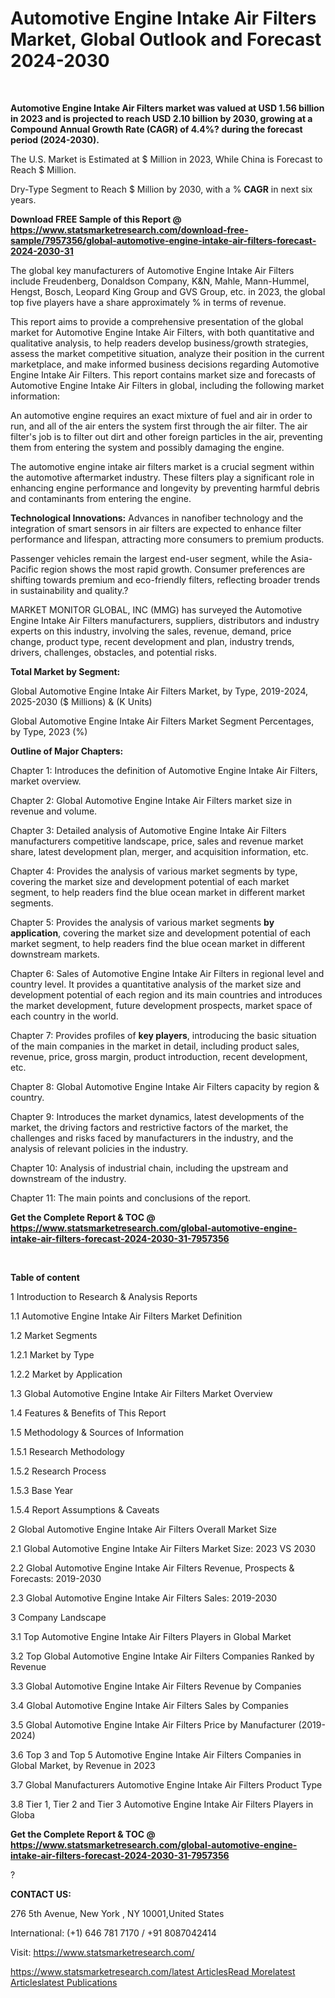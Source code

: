 <h1>Automotive Engine Intake Air Filters Market, Global Outlook and Forecast 2024-2030</h1><br/><p><strong>Automotive Engine Intake Air Filters market was valued at USD 1.56 billion in 2023 and is projected to reach USD 2.10 billion by 2030, growing at a Compound Annual Growth Rate (<strong>CAGR</strong>) of 4.4%? during the forecast period (2024-2030).</strong></p>
 
 
 
 <p>The U.S. Market is Estimated at $ Million in 2023, While China is Forecast to Reach $ Million.</p>
 
 
 
 <p>Dry-Type Segment to Reach $ Million by 2030, with a % <strong>CAGR</strong> in next six years.</p>
 
 
 
 <p><strong>Download FREE Sample of this Report @ <a href="https://www.statsmarketresearch.com/download-free-sample/7957356/global-automotive-engine-intake-air-filters-forecast-2024-2030-31">https://www.statsmarketresearch.com/download-free-sample/7957356/global-automotive-engine-intake-air-filters-forecast-2024-2030-31</a></strong></p>
 
 
 
 <p>The global key manufacturers of Automotive Engine Intake Air Filters include Freudenberg, Donaldson Company, K&N, Mahle, Mann-Hummel, Hengst, Bosch, Leopard King Group and GVS Group, etc. in 2023, the global top five players have a share approximately % in terms of revenue.</p>
 
 
 
 <p>This report aims to provide a comprehensive presentation of the global market for Automotive Engine Intake Air Filters, with both quantitative and qualitative analysis, to help readers develop business/growth strategies, assess the market competitive situation, analyze their position in the current marketplace, and make informed business decisions regarding Automotive Engine Intake Air Filters. This report contains market size and forecasts of Automotive Engine Intake Air Filters in global, including the following market information:</p>
 
 
 
 <p>An automotive engine requires an exact mixture of fuel and air in order to run, and all of the air enters the system first through the air filter. The air filter&#39;s job is to filter out dirt and other foreign particles in the air, preventing them from entering the system and possibly damaging the engine.</p>
 
 
 
 <p>The automotive engine intake air filters market is a crucial segment within the automotive aftermarket industry. These filters play a significant role in enhancing engine performance and longevity by preventing harmful debris and contaminants from entering the engine.</p>
 
 
 
 <p><strong>Technological Innovations:</strong> Advances in nanofiber technology and the integration of smart sensors in air filters are expected to enhance filter performance and lifespan, attracting more consumers to premium products.</p>
 
 
 
 <p>Passenger vehicles remain the largest end-user segment, while the Asia-Pacific region shows the most rapid growth. Consumer preferences are shifting towards premium and eco-friendly filters, reflecting broader trends in sustainability and quality.? </p>
 
 
 
 <p>MARKET MONITOR GLOBAL, INC (MMG) has surveyed the Automotive Engine Intake Air Filters manufacturers, suppliers, distributors and industry experts on this industry, involving the sales, revenue, demand, price change, product type, recent development and plan, industry trends, drivers, challenges, obstacles, and potential risks.</p>
 
 
 
 <p><strong>Total Market by Segment:</strong></p>
 
 
 
 <p>Global Automotive Engine Intake Air Filters Market, by Type, 2019-2024, 2025-2030 ($ Millions) & (K Units)</p>
 
 
 
 <p>Global Automotive Engine Intake Air Filters Market Segment Percentages, by Type, 2023 (%)</p>
 
 
 
 <p><strong>Outline of Major Chapters:</strong></p>
 
 
 
 <p>Chapter 1: Introduces the definition of Automotive Engine Intake Air Filters, market overview.</p>
 
 
 
 <p>Chapter 2: Global Automotive Engine Intake Air Filters market size in revenue and volume.</p>
 
 
 
 <p>Chapter 3: Detailed analysis of Automotive Engine Intake Air Filters manufacturers competitive landscape, price, sales and revenue market share, latest development plan, merger, and acquisition information, etc.</p>
 
 
 
 <p>Chapter 4: Provides the analysis of various market segments by type, covering the market size and development potential of each market segment, to help readers find the blue ocean market in different market segments.</p>
 
 
 
 <p>Chapter 5: Provides the analysis of various market segments <strong>by application</strong>, covering the market size and development potential of each market segment, to help readers find the blue ocean market in different downstream markets.</p>
 
 
 
 <p>Chapter 6: Sales of Automotive Engine Intake Air Filters in regional level and country level. It provides a quantitative analysis of the market size and development potential of each region and its main countries and introduces the market development, future development prospects, market space of each country in the world.</p>
 
 
 
 <p>Chapter 7: Provides profiles of <strong>key players</strong>, introducing the basic situation of the main companies in the market in detail, including product sales, revenue, price, gross margin, product introduction, recent development, etc.</p>
 
 
 
 <p>Chapter 8: Global Automotive Engine Intake Air Filters capacity by region & country.</p>
 
 
 
 <p>Chapter 9: Introduces the market dynamics, latest developments of the market, the driving factors and restrictive factors of the market, the challenges and risks faced by manufacturers in the industry, and the analysis of relevant policies in the industry.</p>
 
 
 
 <p>Chapter 10: Analysis of industrial chain, including the upstream and downstream of the industry.</p>
 
 
 
 <p>Chapter 11: The main points and conclusions of the report.</p>
 
 
 
 <div><b>Get the Complete Report & TOC @ <a href="https://www.statsmarketresearch.com/global-automotive-engine-intake-air-filters-forecast-2024-2030-31-7957356">https://www.statsmarketresearch.com/global-automotive-engine-intake-air-filters-forecast-2024-2030-31-7957356</a></b></div>
 
 
 
 <p><br />
 
 <b>Table of content</b></p>
 
 
 
 <p>1 Introduction to Research & Analysis Reports<br />
 
 1.1 Automotive Engine Intake Air Filters Market Definition<br />
 
 1.2 Market Segments<br />
 
 1.2.1 Market by Type<br />
 
 1.2.2 Market by Application<br />
 
 1.3 Global Automotive Engine Intake Air Filters Market Overview<br />
 
 1.4 Features & Benefits of This Report<br />
 
 1.5 Methodology & Sources of Information<br />
 
 1.5.1 Research Methodology<br />
 
 1.5.2 Research Process<br />
 
 1.5.3 Base Year<br />
 
 1.5.4 Report Assumptions & Caveats<br />
 
 2 Global Automotive Engine Intake Air Filters Overall Market Size<br />
 
 2.1 Global Automotive Engine Intake Air Filters Market Size: 2023 VS 2030<br />
 
 2.2 Global Automotive Engine Intake Air Filters Revenue, Prospects & Forecasts: 2019-2030<br />
 
 2.3 Global Automotive Engine Intake Air Filters Sales: 2019-2030<br />
 
 3 Company Landscape<br />
 
 3.1 Top Automotive Engine Intake Air Filters Players in Global Market<br />
 
 3.2 Top Global Automotive Engine Intake Air Filters Companies Ranked by Revenue<br />
 
 3.3 Global Automotive Engine Intake Air Filters Revenue by Companies<br />
 
 3.4 Global Automotive Engine Intake Air Filters Sales by Companies<br />
 
 3.5 Global Automotive Engine Intake Air Filters Price by Manufacturer (2019-2024)<br />
 
 3.6 Top 3 and Top 5 Automotive Engine Intake Air Filters Companies in Global Market, by Revenue in 2023<br />
 
 3.7 Global Manufacturers Automotive Engine Intake Air Filters Product Type<br />
 
 3.8 Tier 1, Tier 2 and Tier 3 Automotive Engine Intake Air Filters Players in Globa</p>
 
 
 
 <div><b>Get the Complete Report & TOC @ <a href="https://www.statsmarketresearch.com/global-automotive-engine-intake-air-filters-forecast-2024-2030-31-7957356">https://www.statsmarketresearch.com/global-automotive-engine-intake-air-filters-forecast-2024-2030-31-7957356</a></b></div>
 
 
 
 <p>? </p>
 
 
 
 <p><b>CONTACT US:</b><br />
 
 276 5th Avenue, New York , NY 10001,United States<br />
 
 International: (+1) 646 781 7170 / +91 8087042414<br />
 
 Visit: <a href="https://www.statsmarketresearch.com/">https://www.statsmarketresearch.com/</a><br />
 
 <a href="https://gyeongbokgung.com">https://www.statsmarketresearch.com/</a><a href="https://hallyeomaritime.com">latest Articles</a><a href="https://jingwansa.com">Read More</a><a href="https://nguoiviet.jp/">latest Articles</a><a href="https://www.intelmarketresearch.com/">latest Publications</a></p>